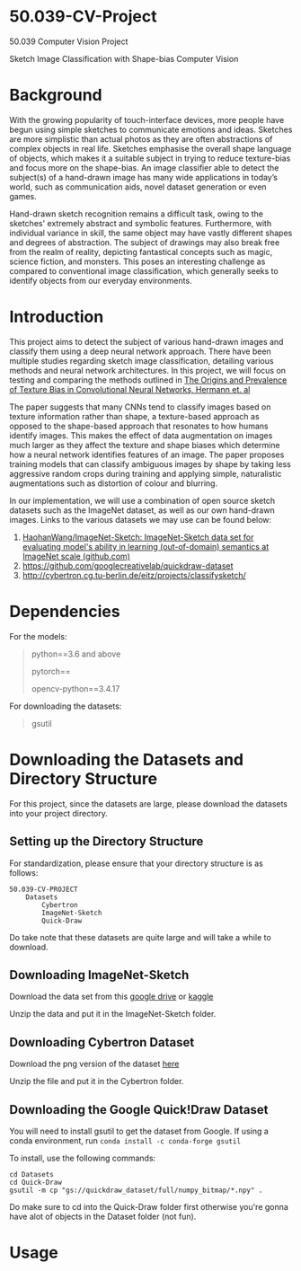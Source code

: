 # 50.039-CV-Project
50.039 Computer Vision Project

Sketch Image Classification with Shape-bias Computer Vision

# Background
With the growing popularity of touch-interface devices, more people have begun using simple sketches to communicate emotions and ideas. Sketches are more simplistic than actual photos as they are often abstractions of complex objects in real life. Sketches emphasise the overall shape language of objects, which makes it a suitable subject in trying to reduce texture-bias and focus more on the shape-bias. An image classifier able to detect the subject(s) of a hand-drawn image has many wide applications in today’s world, such as communication aids, novel dataset generation or even games.

Hand-drawn sketch recognition remains a difficult task, owing to the sketches' extremely abstract and symbolic features. Furthermore, with individual variance in skill, the same object may have vastly different shapes and degrees of abstraction. The subject of drawings may also break free from the realm of reality, depicting fantastical concepts such as magic, science fiction, and monsters. This poses an interesting challenge as compared to conventional image classification, which generally seeks to identify objects from our everyday environments.

# Introduction 
This project aims to detect the subject of various hand-drawn images and classify them using a deep neural network approach. 
There have been multiple studies regarding sketch image classification, detailing various methods and neural network architectures. In this project, we will focus on testing and comparing the methods outlined in [The Origins and
Prevalence of Texture Bias in Convolutional Neural Networks, Hermann et. al](https://proceedings.neurips.cc/paper/2020/hash/db5f9f42a7157abe65bb145000b5871a-Abstract.html)

The paper suggests that many CNNs tend to classify images based on texture information rather than shape, a texture-based approach as opposed to the shape-based approach that resonates to how humans identify images. This makes the effect of data augmentation on images much larger as they affect the texture and shape biases which determine how a neural network identifies features of an image. The paper proposes training models that can classify ambiguous images by shape by taking less aggressive random crops during training and applying simple, naturalistic augmentations such as distortion of colour and blurring.

In our implementation, we will use a combination of open source sketch datasets such as the ImageNet dataset, as well as our own hand-drawn images. Links to the various datasets we may use can be found below:

1. [HaohanWang/ImageNet-Sketch: ImageNet-Sketch data set for evaluating model's
ability in learning (out-of-domain) semantics at ImageNet scale (github.com)](https://github.com/HaohanWang/ImageNet-Sketch)
2. https://github.com/googlecreativelab/quickdraw-dataset
3. http://cybertron.cg.tu-berlin.de/eitz/projects/classifysketch/

# Dependencies

For the models:
>python==3.6 and above
>
>pytorch==
>
>opencv-python==3.4.17

For downloading the datasets:
>gsutil

# Downloading the Datasets and Directory Structure
For this project, since the datasets are large, please download the datasets into your project directory.

## Setting up the Directory Structure
For standardization, please ensure that your directory structure is as follows:

```
50.039-CV-PROJECT
    Datasets
        Cybertron
        ImageNet-Sketch
        Quick-Draw
```

Do take note that these datasets are quite large and will take a while to download.

## Downloading ImageNet-Sketch
Download the data set from this [google drive](https://drive.google.com/file/d/1Mj0i5HBthqH1p_yeXzsg22gZduvgoNeA/view) or [kaggle](https://drive.google.com/file/d/1Mj0i5HBthqH1p_yeXzsg22gZduvgoNeA/view)

Unzip the data and put it in the ImageNet-Sketch folder.

## Downloading Cybertron Dataset
Download the png version of the dataset [here](http://cybertron.cg.tu-berlin.de/eitz/projects/classifysketch/sketches_png.zip)

Unzip the file and put it in the Cybertron folder.

## Downloading the Google Quick!Draw Dataset
You will need to install gsutil to get the dataset from Google.
If using a conda environment, run `conda install -c conda-forge gsutil`

To install, use the following commands:
```
cd Datasets
cd Quick-Draw
gsutil -m cp "gs://quickdraw_dataset/full/numpy_bitmap/*.npy" .

```
Do make sure to cd into the Quick-Draw folder first otherwise you're gonna have alot of objects in the Dataset folder (not fun).

# Usage
